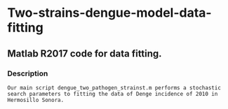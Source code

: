 # Two-strains-dengue-model-data-fitting
## Matlab R2017 code for data fitting.
### Description

    Our main script dengue_two_pathogen_strainst.m performs a stochastic search parameters to fitting the data of Denge incidence of 2010 in Hermosillo Sonora.
